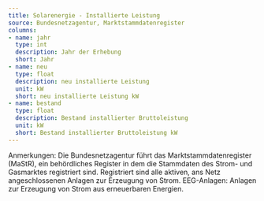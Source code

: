 ```yaml
---
title: Solarenergie - Installierte Leistung
source: Bundesnetzagentur, Marktstammdatenregister
columns:
- name: jahr
  type: int
  description: Jahr der Erhebung
  short: Jahr
- name: neu
  type: float
  description: neu installierte Leistung
  unit: kW
  short: neu installierte Leistung kW
- name: bestand
  type: float
  description: Bestand installierter Bruttoleistung
  unit: kW
  short: Bestand installierter Bruttoleistung kW
---
```

Anmerkungen: Die Bundesnetzagentur führt das Marktstammdatenregister (MaStR), ein behördliches Register in dem die Stammdaten des Strom- und Gasmarktes registriert sind. Registriert sind alle aktiven, ans Netz angeschlossenen Anlagen zur Erzeugung von Strom.
EEG-Anlagen: Anlagen zur Erzeugung von Strom aus erneuerbaren Energien.
